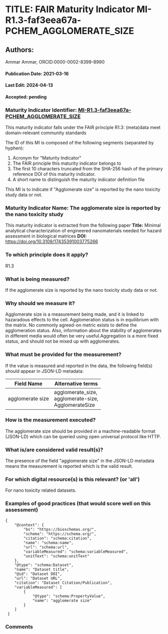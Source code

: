 # TITLE: FAIR Maturity Indicator MI-R1.3-faf3eea67a-PCHEM_AGGLOMERATE_SIZE

## Authors: 
Ammar Ammar, ORCID:0000-0002-8399-8990

#### Publication Date: 2021-03-16
#### Last Edit: 2024-04-13
#### Accepted: pending

### Maturity Indicator Identifier: [MI-R1.3-faf3eea67a-PCHEM_AGGLOMERATE_SIZE](https://w3id.org/nsdra/maturity-indicator/readme/MI-R1.3-faf3eea67a-PCHEM_AGGLOMERATE_SIZE)

This maturity indicator falls under the FAIR principle R1.3:
(meta)data meet domain-relevant community standards

The ID of this MI is composed of the following segments (separated by hyphen):
1. Acronym for "Maturity Indicator"
1. The FAIR principle this maturity indicator belongs to
1. The first 10 characters truncated from the SHA-256 hash of the primary reference DOI of this maturity indicator.
1. A short name to distinguish the maturity indicator definition file

This MI is to indicate if "Agglomerate size" is reported by the nano toxicity study data or not.

### Maturity Indicator Name:  The agglomerate size is reported by the nano toxicity study

This maturity indicator is extracted from the following paper 
**Title:** Minimal analytical characterization of engineered nanomaterials needed for hazard assessment in biological matrices
**DOI:** https://doi.org/10.3109/17435391003775266

### To which principle does it apply?  
R1.3

### What is being measured?
If the agglomerate size is reported by the nano toxicity study data or not.

### Why should we measure it?
Agglomerate size is a measurement being made,
and it is linked to hazaradous effects to the cell. Agglomeration status is in equilibrium with the matrix.
No commonly agreed-on metric exists to define the agglomeration status. Also, information about the stability of
agglomerates in different media would often be very useful.Aggregation is a more fixed status, and should not be
mixed up with agglomerates.

### What must be provided for the measurement?
If the value is measured and reported in the data, the following field(s) should appear in JSON-LD metadata: 

| Field Name         | Alternative terms                                          |
| ------------------ | ---------------------------------------------------------- |
| agglomerate size   | agglomerate_size,<br>agglomerate-size,<br>AgglomerateSize  |

### How is the measurement executed?
The agglomerate size should be provided in a machine-readable format (JSON-LD) which can be queried using open universal protocol like HTTP.

### What is/are considered valid result(s)?
The presence of the field "agglomerate size" in the JSON-LD metadata means the measurement is reported which is the valid result.

### For which digital resource(s) is this relevant? (or 'all')
For nano toxicity related datasets.  

### Examples of good practices (that would score well on this assessment)
```{json}
{
 	"@context": {
 		"bs": "https://bioschemas.org/",
 		"schema": "https://schema.org/",
 		"citation": "schema:citation",
 		"name": "schema:name",
 		"url": "schema:url",
 		"variableMeasured": "schema:variableMeasured",
 		"unitText": "schema:unitText"
 	},
 	"@type": "schema:Dataset",
 	"name": "Dataset title",
 	"@id": "Dataset DOI",
 	"url": "Dataset URL",
 	"citation": "Dataset Citation/Publication",
 	"variableMeasured": [
 		{
 			"@type": "schema:PropertyValue",
 			"name": "agglomerate size"
 		}
 	]
 }
```

### Comments

